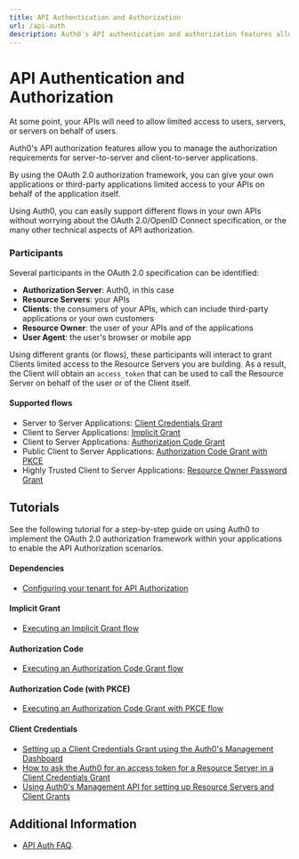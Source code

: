 ```yaml
---
title: API Authentication and Authorization
url: /api-auth
description: Auth0's API authentication and authorization features allow you to manage the authorization requirements for various scenarios, including user consent, and server-to-server applications.
---
```


# API Authentication and Authorization

At some point, your APIs will need to allow limited access to users, servers, or servers on behalf of users.

Auth0's API authorization features allow you to manage the authorization requirements for server-to-server and client-to-server applications.

By using the OAuth 2.0 authorization framework, you can give your own applications or third-party applications limited access to your APIs on behalf of the application itself.

Using Auth0, you can easily support different flows in your own APIs without worrying about the OAuth 2.0/OpenID Connect specification, or the many other technical aspects of API authorization.

### Participants

Several participants in the OAuth 2.0 specification can be identified:

 - **Authorization Server**: Auth0, in this case
 - **Resource Servers**: your APIs
 - **Clients**: the consumers of your APIs, which can include third-party applications or your own customers
 - **Resource Owner**: the user of your APIs and of the applications
 - **User Agent**: the user's browser or mobile app

Using different grants (or flows), these participants will interact to grant Clients limited access to the Resource Servers you are building. As a result, the Client will obtain an `access_token` that can be used to call the Resource Server on behalf of the user or of the Client itself.

#### Supported flows

 - Server to Server Applications: [Client Credentials Grant](/api-auth/grant/client-credentials)
 - Client to Server Applications: [Implicit Grant](/api-auth/grant/implicit)
 - Client to Server Applications: [Authorization Code Grant](/api-auth/grant/authorization-code)
 - Public Client to Server Applications: [Authorization Code Grant with PKCE](/api-auth/grant/authorization-code-pkce)
 - Highly Trusted Client to Server Applications: [Resource Owner Password Grant](/api-auth/grant/password)

## Tutorials

See the following tutorial for a step-by-step guide on using Auth0 to implement the OAuth 2.0 authorization framework within your applications to enable the API Authorization scenarios.

#### Dependencies

 - [Configuring your tenant for API Authorization](/api-auth/tutorials/configuring-tenant-for-api-auth)

#### Implicit Grant

- [Executing an Implicit Grant flow](/api-auth/tutorials/implicit-grant)

#### Authorization Code

- [Executing an Authorization Code Grant flow](/api-auth/tutorials/authorization-code-grant)

#### Authorization Code (with PKCE)

- [Executing an Authorization Code Grant with PKCE flow](/api-auth/tutorials/authorization-code-grant-pkce)

#### Client Credentials

 - [Setting up a Client Credentials Grant using the Auth0's Management Dashboard](/api-auth/config/using-the-auth0-dashboard)
 - [How to ask the Auth0 for an access token for a Resource Server in a Client Credentials Grant](/api-auth/config/asking-for-access-tokens)
 - [Using Auth0's Management API for setting up Resource Servers and Client Grants](/api-auth/config/using-the-management-api)

## Additional Information

- [API Auth FAQ](/api-auth/faq).
